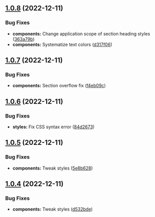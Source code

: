 ## [1.0.8](https://github.com/jacecotton/tcds/compare/v1.0.7...v1.0.8) (2022-12-11)


### Bug Fixes

* **components:** Change application scope of section heading styles ([363a79b](https://github.com/jacecotton/tcds/commit/363a79b7c28affe4c01970a5f04be97c9f660262))
* **components:** Systematize text colors ([d317f06](https://github.com/jacecotton/tcds/commit/d317f0616b4248edd87345d9671644843dcee55d))



## [1.0.7](https://github.com/jacecotton/tcds/compare/v1.0.6...v1.0.7) (2022-12-11)


### Bug Fixes

* **components:** Section overflow fix ([f4eb09c](https://github.com/jacecotton/tcds/commit/f4eb09c83b84de9ad6a07a432870ba45d964e0bc))



## [1.0.6](https://github.com/jacecotton/tcds/compare/v1.0.5...v1.0.6) (2022-12-11)


### Bug Fixes

* **styles:** Fix CSS syntax error ([84d2673](https://github.com/jacecotton/tcds/commit/84d26732e6bcbb1514263468a7673f75c8e81d9f))



## [1.0.5](https://github.com/jacecotton/tcds/compare/v1.0.4...v1.0.5) (2022-12-11)


### Bug Fixes

* **components:** Tweak styles ([5e8b628](https://github.com/jacecotton/tcds/commit/5e8b6287918b5485dc556e166aec774983ec4427))



## [1.0.4](https://github.com/jacecotton/tcds/compare/v1.0.3...v1.0.4) (2022-12-11)


### Bug Fixes

* **components:** Tweak styles ([d532bde](https://github.com/jacecotton/tcds/commit/d532bdeb9fad4ea5439f8e9f6bef0fd19370e84b))



